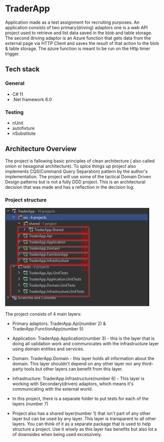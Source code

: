 # TraderApp
Application made as a test assignment for recruiting purposes.
An application consists of two primary(driving) adaptors one is a web API project used to retrieve and list data saved in the blob and table storage. The second driving adaptor is an Azure function that gets data from the external page via HTTP Client and saves the result of that action to the blob & table storage. The azure function is meant to be run on the Http timer trigger.
## Tech stack
### General
- C# 11
- .Net framework 6.0
### Testing
  - nUnit
  - autofixture
  - nSubstitute

## Architecture Overview
The project is fallowing basic principles of clean architecture ( also called onion or hexagonal architecture).
To spice things up project also implements CQS(Command Query Separation) pattern by the author's implementation.
The project will use some of the tactical Domain Driven Design patterns but is not a fully DDD project. This is an architectural decision that was made and has a reflection in the decision log.

### Project structure

![img.png](img.png)

The project consists of 4 main layers:
- Primary adaptors: TraderApp.Api(number 2) & TraderApp.FunctionApp(number 5)
- Application: TraderApp.Application(number 3) - this is the layer that is doing all validation work and communicates with the infrastructure layer using domain entities and services.
- Domain: TraderApp.Domain - this layer holds all information about the domain. This layer shouldn't depend on any other layer nor any third-party tools but other layers can benefit from this layer.
- Infrastructure: TraderApp.Infrastructure(number 6) - This layer is working with Secondary(driven) adaptors, which means it's communicating with the external world.

- In this project, there is a separate folder to put tests for each of the layers (number 7)
- Project also has a shared layer(number 1) that isn't part of any other layer but can be used by any layer. This layer is transparent to all other layers. You can think of it as a separate package that is used to help structure a project. Use it wisely as this layer has benefits but also lot a of downsides when being used excessively.
